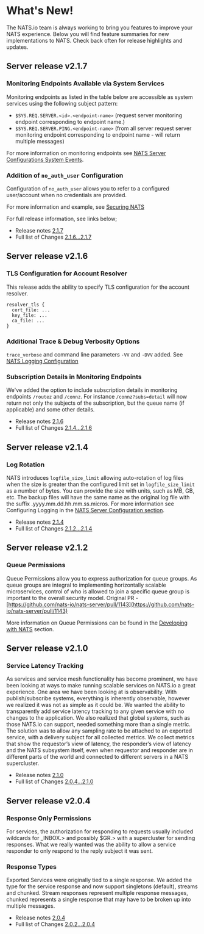 # What's New!

The NATS.io team is always working to bring you features to improve your NATS experience. Below you will find feature summaries for new implementations to NATS. Check back often for release highlights and updates.

## Server release v2.1.7

### Monitoring Endpoints Available via System Services

Monitoring endpoints as listed in the table below are accessible as system services using the following subject pattern:

* `$SYS.REQ.SERVER.<id>.<endpoint-name>` \(request server monitoring endpoint corresponding to endpoint name.\)
* `$SYS.REQ.SERVER.PING.<endpoint-name>` \(from all server request server monitoring endpoint corresponding to endpoint name - will return multiple messages\)

For more information on monitoring endpoints see [NATS Server Configurations System Events](nats-server/configuration/sys_accounts/#available-events-and-services).

### Addition of `no_auth_user` Configuration

Configuration of `no_auth_user` allows you to refer to a configured user/account when no credentials are provided.

For more information and example, see [Securing NATS](nats-server/configuration/securing_nats/accounts.md#no-auth-user)

For full release information, see links below;

* Release notes [2.1.7](https://github.com/nats-io/nats-server/releases/tag/v2.1.7)
* Full list of Changes [2.1.6...2.1.7](https://github.com/nats-io/nats-server/compare/v2.1.6...v2.1.7)

## Server release v2.1.6

### TLS Configuration for Account Resolver

This release adds the ability to specify TLS configuration for the account resolver.

```text
resolver_tls {
  cert_file: ...
  key_file: ...
  ca_file: ...
}
```

### Additional Trace & Debug Verbosity Options

`trace_verbose` and command line parameters `-VV` and `-DVV` added. See [NATS Logging Configuration](nats-server/configuration/logging.md)

### Subscription Details in Monitoring Endpoints

We've added the option to include subscription details in monitoring endpoints `/routez` and `/connz`. For instance `/connz?subs=detail` will now return not only the subjects of the subscription, but the queue name \(if applicable\) and some other details.

* Release notes [2.1.6](https://github.com/nats-io/nats-server/releases/tag/v2.1.6)
* Full list of Changes [2.1.4...2.1.6](https://github.com/nats-io/nats-server/compare/v2.1.4...v2.1.6)

## Server release v2.1.4

### Log Rotation

NATS introduces `logfile_size_limit` allowing auto-rotation of log files when the size is greater than the configured limit set in `logfile_size_limit` as a number of bytes. You can provide the size with units, such as MB, GB, etc. The backup files will have the same name as the original log file with the suffix .yyyy.mm.dd.hh.mm.ss.micros. For more information see Configuring Logging in the [NATS Server Configuration section](nats-server/configuration/logging.md#using-the-configuration-file).

* Release notes [2.1.4](https://github.com/nats-io/nats-server/releases/tag/v2.1.4)
* Full list of Changes [2.1.2...2.1.4](https://github.com/nats-io/nats-server/compare/v2.1.2...v2.1.4)

## Server release v2.1.2

### Queue Permissions

Queue Permissions allow you to express authorization for queue groups. As queue groups are integral to implementing horizontally scalable microservices, control of who is allowed to join a specific queue group is important to the overall security model. Original PR - [https://github.com/nats-io/nats-server/pull/1143](https://github.com/nats-io/nats-server/pull/1143)

More information on Queue Permissions can be found in the [Developing with NATS](developing-with-nats/receiving/queues.md#queue-permissions) section.

## Server release v2.1.0

### Service Latency Tracking

As services and service mesh functionality has become prominent, we have been looking at ways to make running scalable services on NATS.io a great experience. One area we have been looking at is observability. With publish/subscribe systems, everything is inherently observable, however we realized it was not as simple as it could be. We wanted the ability to transparently add service latency tracking to any given service with no changes to the application. We also realized that global systems, such as those NATS.io can support, needed something more than a single metric. The solution was to allow any sampling rate to be attached to an exported service, with a delivery subject for all collected metrics. We collect metrics that show the requestor’s view of latency, the responder’s view of latency and the NATS subsystem itself, even when requestor and responder are in different parts of the world and connected to different servers in a NATS supercluster.

* Release notes [2.1.0](https://github.com/nats-io/nats-server/releases/tag/v2.1.0)
* Full list of Changes [2.0.4...2.1.0](https://github.com/nats-io/nats-server/compare/v2.0.4...v2.1.0)

## Server release v2.0.4

### Response Only Permissions

For services, the authorization for responding to requests usually included wildcards for \_INBOX.&gt; and possibly $GR.&gt; with a supercluster for sending responses. What we really wanted was the ability to allow a service responder to only respond to the reply subject it was sent.

### Response Types

Exported Services were originally tied to a single response. We added the type for the service response and now support singletons \(default\), streams and chunked. Stream responses represent multiple response messages, chunked represents a single response that may have to be broken up into multiple messages.

* Release notes [2.0.4](https://github.com/nats-io/nats-server/releases/tag/v2.0.4)
* Full list of Changes [2.0.2...2.0.4](https://github.com/nats-io/nats-server/compare/v2.0.2...v2.0.4)

